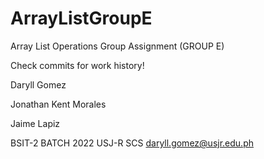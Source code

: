# ArrayListGroupE
Array List Operations Group Assignment (GROUP E)

Check commits for work history!

Daryll Gomez

Jonathan Kent Morales

Jaime Lapiz

BSIT-2 BATCH 2022
USJ-R SCS
<daryll.gomez@usjr.edu.ph>
